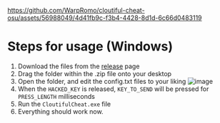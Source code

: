 

https://github.com/WarpRomo/cloutiful-cheat-osu/assets/56988049/4d41fb9c-f3b4-4428-8d1d-6c66d0483119

# Steps for usage (Windows)
1. Download the files from the [release](https://github.com/WarpRomo/cloutiful-cheat-osu/releases/tag/windows) page
2. Drag the folder within the .zip file onto your desktop
3. Open the folder, and edit the config.txt files to your liking ![image](https://github.com/WarpRomo/cloutiful-cheat-osu/assets/56988049/d1bf1e40-001c-4de0-8aa1-f82415cf0615)
4. When the `HACKED_KEY` is released, `KEY_TO_SEND` will be pressed for `PRESS_LENGTH` milliseconds
5. Run the `CloutifulCheat.exe` file
6. Everything should work now.
